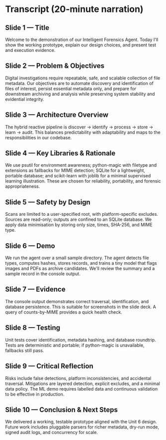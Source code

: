 
# Transcript (20-minute narration)

## Slide 1 — Title
Welcome to the demonstration of our Intelligent Forensics Agent. Today I'll show the working prototype, explain our design choices, and present test and execution evidence.

## Slide 2 — Problem & Objectives
Digital investigations require repeatable, safe, and scalable collection of file metadata. Our objectives are to automate discovery and identification of files of interest, persist essential metadata only, and prepare for downstream archiving and analysis while preserving system stability and evidential integrity.

## Slide 3 — Architecture Overview
The hybrid reactive pipeline is discover → identify → process → store → learn → audit. This balances predictability with adaptability and maps to the responsibilities in our codebase.

## Slide 4 — Key Libraries & Rationale
We use psutil for environment awareness; python-magic with filetype and extensions as fallbacks for MIME detection; SQLite for a lightweight, portable database; and scikit-learn with joblib for a minimal supervised learning illustration. These are chosen for reliability, portability, and forensic appropriateness.

## Slide 5 — Safety by Design
Scans are limited to a user-specified root, with platform-specific excludes. Sources are read-only; outputs are confined to an SQLite database. We apply data minimisation by storing only size, times, SHA-256, and MIME type.

## Slide 6 — Demo
We run the agent over a small sample directory. The agent detects file types, computes hashes, stores records, and trains a tiny model that flags images and PDFs as archive candidates. We'll review the summary and a sample record in the console output.

## Slide 7 — Evidence
The console output demonstrates correct traversal, identification, and database persistence. This is suitable for screenshots in the slide deck. A query of counts-by-MIME provides a quick health check.

## Slide 8 — Testing
Unit tests cover identification, metadata hashing, and database roundtrip. Tests are deterministic and portable; if python-magic is unavailable, fallbacks still pass.

## Slide 9 — Critical Reflection
Risks include false detections, platform inconsistencies, and accidental traversal. Mitigations are layered detection, explicit excludes, and a minimal data policy. The ML demo requires labelled data and continuous validation to be effective in production.

## Slide 10 — Conclusion & Next Steps
We delivered a working, testable prototype aligned with the Unit 6 design. Future work includes pluggable parsers for richer metadata, dry-run mode, signed audit logs, and concurrency for scale.
